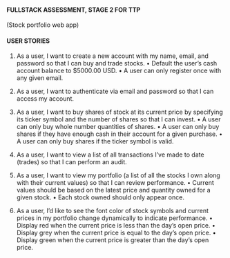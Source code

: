#### FULLSTACK ASSESSMENT, STAGE 2 FOR TTP
(Stock portfolio web app)

#### USER STORIES
1. As a user, I want to create a new account with my name, email, and password so that I can buy and
trade stocks.
• Default the user’s cash account balance to $5000.00 USD.
• A user can only register once with any given email.

2. As a user, I want to authenticate via email and password so that I can access my account.

3. As a user, I want to buy shares of stock at its current price by specifying its ticker symbol and the
number of shares so that I can invest.
• A user can only buy whole number quantities of shares.
• A user can only buy shares if they have enough cash in their account for a given purchase.
• A user can only buy shares if the ticker symbol is valid.

4. As a user, I want to view a list of all transactions I’ve made to date (trades) so that I can perform an
audit.

5. As a user, I want to view my portfolio (a list of all the stocks I own along with their current values) so
that I can review performance.
• Current values should be based on the latest price and quantity owned for a given stock.
• Each stock owned should only appear once.

6. As a user, I’d like to see the font color of stock symbols and current prices in my portfolio change
dynamically to indicate performance.
• Display red when the current price is less than the day’s open price.
• Display grey when the current price is equal to the day’s open price.
• Display green when the current price is greater than the day’s open price.